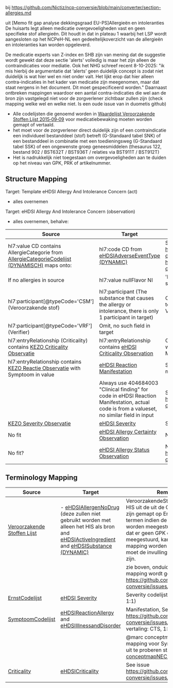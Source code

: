 bij https://github.com/Nictiz/ncp-conversie/blob/main/converter/section-allergies.md

uit [Memo fit gap analyse dekkingsgraad EU-PS]Allergieën en intoleranties
De huisarts legt alleen medicatie overgevoeligheden vast en geen specifieke stof allergieën. Dit houdt in dat in plateau 1 waarbij het LSP wordt aangesloten op het NCPeH-NL een gedeeltelijkoverzicht van de allergieën en intoleranties kan worden opgeleverd.

De medicatie experts van Z-index en SHB zijn van mening dat de suggestie wordt gewekt dat deze sectie 'alerts' volledig is maar het zijn alleen de contraindicaties voor mediatie. Ook het NHG schreef recent 8-10-2025: "ik mis hierbij de argumentatie dat ‘alerts’ geen duidelijk concept is zodat niet duidelijk is wat hier wel en niet onder valt. Het lijkt erop dat hier alleen contra-indicaties in het kader van medicatie zijn meegenomen, maar dat staat nergens in het document. Dit moet gespecificeerd worden." Daarnaast ontbreken mappingen waardoor een aantal contra-indicaties die wel aan de bron zijn vastgelegd niet voor de zorgverlener zichtbaar zullen zijn (check mapping welke wel en welke niet. Is een oude issue van in duometis github)

- Alle codelijsten die genoemd worden in [Waardelijst Veroorzakende Stoffen Lijst 2015‑09‑09](https://decor.nictiz.nl/pub/acutezorg/acutezorg-html-20240603T081743/voc-2.16.840.1.113883.2.4.3.11.60.66.11.119-2015-09-09T000000.html) voor medicatiebewaking moeten worden gemapt of vertaald. 
- het moet voor de zorgverlener direct duidelijk zijn of een contraindicatie een individueel bestanddeel (stof) betreft (G-Standaard tabel SNK) of een bestanddeel in combinatie met een toedieningsweg (G-Standaard tabel SSK) of een ongewenste groep geneesmiddelen (thesaurus 122, bestand 902 / BST632T / BST936T / relaties via BST911T / BST912T)
- Het is nadrukkelijk niet toegestaan om overgevoeligheden aan te duiden op het niveau van GPK, PRK of artikelnummer.
 
## Structure Mapping

Target: Template eHDSI Allergy And Intolerance Concern (act)

- alles overnemen

Target: eHDSI Allergy And Intolerance Concern (observation)

- alles overnemen, behalve:

| Source | Target | remark |
| ----------- | ----------- | ---------- |
| hl7:value CD contains AllergieCategorie from  [AllergieCategorieCodelijst (DYNAMISCH)](https://decor.nictiz.nl/pub/acutezorg/acutezorg-html-20240603T081743/voc-2.16.840.1.113883.2.4.3.11.60.40.2.8.2.2-DYNAMIC.html) maps onto:| hl7:code CD from [eHDSIAdverseEventType (DYNAMIC)](https://art-decor.ehdsi.eu/publication/epsos-html-20240422T073854/voc-1.3.6.1.4.1.12559.11.10.1.3.1.42.18-2024-01-25T161500.html) | See: https://github.com/Duometis/ncp-conversie/issues/4 and https://github.com/Duometis/ncp-conversie/issues/27|
| If no allergies in source |hl7:value nullFlavor NI| 'No known allergies' is not supported in NL GP systems|
| hl7:participant[@typeCode='CSM'] (Veroorzakende stof) | hl7:participant (The substance that causes the allergy or intolerance, there is only 1 participant in target) |Copy all except code, needs terminology mapping for Veroorzakende Stoffen Lijst|
| hl7:participant[@typeCode='VRF'] (Verifier) | Omit, no such field in target ||
|hl7:entryRelationship (Criticality) contains [KEZO Criticality Observatie](https://decor.nictiz.nl/pub/acutezorg/acutezorg-html-20240603T081743/tmp-2.16.840.1.113883.2.4.3.11.60.66.10.218-2015-08-21T000000.html) |hl7:entryRelationship contains [eHDSI Criticality Observation](https://art-decor.ehdsi.eu/publication/epsos-html-20240422T073854/tmp-1.3.6.1.4.1.12559.11.10.1.3.1.3.33-2022-03-01T110132.html)|Copy all from target, except value which needs mapping. text is 1..1 M and not in source.|
|hl7:entryRelationship contains [KEZO Reactie Observatie](https://decor.nictiz.nl/pub/acutezorg/acutezorg-html-20240603T081743/tmp-2.16.840.1.113883.2.4.3.11.60.66.10.217-2015-07-15T000000.html) with Symptoom in value|[eHDSI Reaction Manifestation](https://art-decor.ehdsi.eu/publication/epsos-html-20240422T073854/tmp-1.3.6.1.4.1.12559.11.10.1.3.1.3.44-2022-01-05T163939.html)|Similar valueset, see terminology mappings|
| | Always use 404684003 "Clinical finding" for code in eHDSI Reaction Manifestation, actual code is from a valueset, no similar field in input | See https://github.com/Duometis/ncp-conversie/issues/33 |
| [KEZO Severity Observatie](https://decor.nictiz.nl/pub/acutezorg/acutezorg-html-20240603T081743/tmp-2.16.840.1.113883.2.4.3.11.60.66.10.219-2015-07-15T000000.html) | [eHDSI Severity](https://art-decor.ehdsi.eu/publication/epsos-html-20240422T073854/tmp-1.3.6.1.4.1.12559.11.10.1.3.1.3.8-2020-09-02T151641.html) | See terminology |
| No fit | [eHDSI Allergy Certainty Observation](https://art-decor.ehdsi.eu/publication/epsos-html-20240422T073854/tmp-1.3.6.1.4.1.12559.11.10.1.3.1.3.35-DYNAMIC.html) | Not a fit |
| No fit? | [eHDSI Allergy Status Observation](https://art-decor.ehdsi.eu/publication/epsos-html-20240422T073854/tmp-1.3.6.1.4.1.12559.11.10.1.3.1.3.34-DYNAMIC.html)| No fit? See: https://github.com/Duometis/ncp-conversie/issues/60 |

## Terminology Mapping

| Source | Target | Remarks |
|---|---|---|
| [Veroorzakende Stoffen Lijst](https://decor.nictiz.nl/pub/acutezorg/acutezorg-html-20240603T081743/voc-2.16.840.1.113883.2.4.3.11.60.66.11.119-DYNAMIC.html) | - [eHDSIAllergenNoDrug ](https://art-decor.ehdsi.eu/publication/epsos-html-20240422T073854/voc-1.3.6.1.4.1.12559.11.10.1.3.1.42.19-DYNAMIC.html) (deze zullen niet gebruikt worden met alleen het HIS als bron and [eHDSIActiveIngredient](https://art-decor.ehdsi.eu/publication/epsos-html-20240422T073854/voc-1.3.6.1.4.1.12559.11.10.1.3.1.42.24-DYNAMIC.html) and [eHDSISubstance (DYNAMIC)](https://art-decor.ehdsi.eu/publication/epsos-html-20240422T073854/voc-1.3.6.1.4.1.12559.11.10.1.3.1.42.61-DYNAMIC.html) | VeroorzakendeStof komt bij het HIS uit de uit de G-standaard en zijn gemapt op Engelse ACT termen indien de GPK codes worden meegestuurd. In het geval dat er geen GPK codes worden meegestuurd, kan er geen mapping worden gemaakt en moet de invulling No Information zijn.|
| | | zie boven, onduidelijk hoe de mapping wordt gedaan, zie https://github.com/Duometis/ncp-conversie/issues/36 |
| [ErnstCodelijst ](https://decor.nictiz.nl/pub/acutezorg/acutezorg-html-20240603T081743/voc-2.16.840.1.113883.2.4.3.11.60.40.2.8.2.6-DYNAMIC.html)| [eHDSI Severity](https://art-decor.ehdsi.eu/publication/epsos-html-20240422T073854/tmp-1.3.6.1.4.1.12559.11.10.1.3.1.3.8-DYNAMIC.html) | Severity codelijst (soort vertaling 1:1) |
| [SymptoomCodelijst](https://decor.nictiz.nl/pub/acutezorg/acutezorg-html-20240603T081743/voc-2.16.840.1.113883.2.4.3.11.60.40.2.8.2.5-2020-09-01T000000.html) | [eHDSIReactionAllergy](https://art-decor.ehdsi.eu/publication/epsos-html-20240422T073854/voc-1.3.6.1.4.1.12559.11.10.1.3.1.42.11-2023-07-05T133500.html) and [eHDSIIllnessandDisorder](https://art-decor.ehdsi.eu/publication/epsos-html-20240422T073854/voc-1.3.6.1.4.1.12559.11.10.1.3.1.42.5-2024-01-25T163000.html) | Manifestation, See issue https://github.com/Duometis/ncp-conversie/issues/32 (soort vertaling: CTS, 1:1, NEC|
|||@marc conceptmap om NEC mapping voor SymptoomCodelijst uit te proberen staat hier [conceptmapNEC.fsh](https://github.com/Duometis/ncp-conversie/commit/24b9daef79eb8ac7c0f7b80632269e04e2252bf2)
| [Criticality](https://decor.nictiz.nl/pub/acutezorg/acutezorg-html-20240603T081743/voc-2.16.840.1.113883.2.4.3.11.60.66.11.117-2015-08-21T000000.html) | [eHDSICriticality](https://art-decor.ehdsi.eu/publication/epsos-html-20240422T073854/voc-1.3.6.1.4.1.12559.11.10.1.3.1.42.57-2022-04-28T160000.html) | See issue https://github.com/Duometis/ncp-conversie/issues/29
